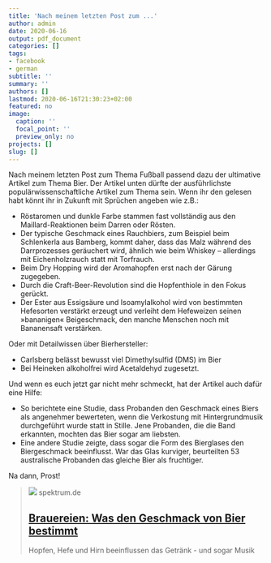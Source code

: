 ```yaml
---
title: 'Nach meinem letzten Post zum ...'
author: admin
date: 2020-06-16
output: pdf_document
categories: []
tags:
- facebook
- german
subtitle: ''
summary: ''
authors: []
lastmod: 2020-06-16T21:30:23+02:00
featured: no
image:
  caption: ''
  focal_point: ''
  preview_only: no
projects: []
slug: []
---
```

Nach meinem letzten Post zum Thema Fußball passend dazu der ultimative Artikel zum Thema Bier. Der Artikel unten dürfte der ausführlichste populärwissenschaftliche Artikel zum Thema sein.  Wenn ihr den gelesen habt könnt ihr in Zukunft mit Sprüchen angeben wie z.B.:

- Röstaromen und dunkle Farbe stammen fast vollständig aus den Maillard-Reaktionen beim Darren oder Rösten.
- Der typische Geschmack eines Rauchbiers, zum Beispiel beim Schlenkerla aus Bamberg, kommt daher, dass das Malz während des Darrprozesses geräuchert wird, ähnlich wie beim Whiskey – allerdings mit Eichenholzrauch statt mit Torfrauch. 
- Beim Dry Hopping wird der Aromahopfen erst nach der Gärung zugegeben.
- Durch die Craft-Beer-Revolution sind die Hopfenthiole in den Fokus gerückt.
- Der Ester aus Essigsäure und Isoamylalkohol wird von bestimmten Hefesorten verstärkt erzeugt und verleiht dem Hefeweizen seinen »bananigen« Beigeschmack, den manche Menschen noch mit Bananensaft verstärken.

 Oder mit Detailwissen über Bierhersteller:
- Carlsberg belässt bewusst viel Dimethylsulfid (DMS) im Bier 
- Bei Heineken alkoholfrei wird Acetaldehyd zugesetzt.

Und wenn es euch jetzt gar nicht mehr schmeckt, hat der Artikel auch dafür eine Hilfe:

- So berichtete eine Studie, dass Probanden den Geschmack eines Biers als angenehmer bewerteten, wenn die Verkostung mit Hintergrundmusik durchgeführt wurde statt in Stille. Jene Probanden, die die Band erkannten, mochten das Bier sogar am liebsten. 
- Eine andere Studie zeigte, dass sogar die Form des Bierglases den Biergeschmack beeinflusst. War das Glas kurviger, beurteilten 53 australische Probanden das gleiche Bier als fruchtiger.

Na dann, Prost!
> [![](https://static.spektrum.de/fm/912/Bier_Fotolia_87912992_mhp.jpg?f=1920x1080)](https://www.spektrum.de/news/wie-koennen-brauereien-aus-so-wenigen-zutaten-so-viele-biersorten-herstellen/1656728)
> spektrum.de
> ## [Brauereien: Was den Geschmack von Bier bestimmt](https://www.spektrum.de/news/wie-koennen-brauereien-aus-so-wenigen-zutaten-so-viele-biersorten-herstellen/1656728)
>
>Hopfen, Hefe und Hirn beeinflussen das Getränk - und sogar Musik

